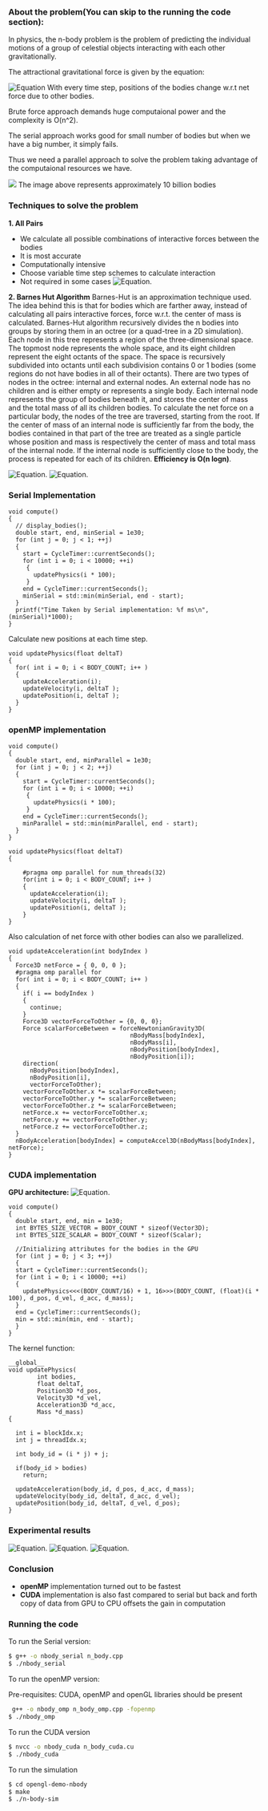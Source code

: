 ### About the problem(You can skip to the running the code section):

In physics, the n-body problem is the problem of predicting the individual motions of a group of celestial objects interacting with each other gravitationally.

The attractional gravitational force is given by the equation:

![Equation](https://raw.githubusercontent.com/rpandya1990/Parallel-N-Body-Problem/master/Images/1.png)
With every time step, positions of the bodies change w.r.t net force due to other bodies.

Brute force approach demands huge computaional power and the complexity is O(n^2).


The serial approach works good for small number of bodies but when we have a big number, it simply fails.

Thus we need a parallel approach to solve the problem taking advantage of the computaional resources we have.

![](https://raw.githubusercontent.com/rpandya1990/Parallel-N-Body-Problem/master/Images/pp1.png)
                                            The image above represents approximately 10 billion bodies

### Techniques to solve the problem

__1. All Pairs__
- We calculate all possible combinations of interactive forces between the bodies
- It is most accurate
- Computationally intensive
- Choose variable time step schemes to calculate interaction
- Not required in some cases
    ![Equation](https://raw.githubusercontent.com/rpandya1990/Parallel-N-Body-Problem/master/Images/2.jpg).

**2. Barnes Hut Algorithm**
    Barnes-Hut is an approximation technique used. The idea behind this is that for bodies which are farther away, instead of calculating all pairs interactive forces, force w.r.t. the center of mass is calculated.
    Barnes-Hut algorithm recursively divides the n bodies into groups by storing them in an octree (or a quad-tree in a 2D simulation). Each node in this tree represents a region of the three-dimensional space. The topmost node represents the whole space, and its eight children represent the eight octants of the space. The space is recursively subdivided into octants until each subdivision contains 0 or 1 bodies (some regions do not have bodies in all of their octants). There are two types of nodes in the octree: internal and external nodes. An external node has no children and is either empty or represents a single body. Each internal node represents the group of bodies beneath it, and stores the center of mass and the total mass of all its children bodies.
    To calculate the net force on a particular body, the nodes of the tree are traversed, starting from the root. If the center of mass of an internal node is sufficiently far from the body, the bodies contained in that part of the tree are treated as a single particle whose position and mass is respectively the center of mass and total mass of the internal node. If the internal node is sufficiently close to the body, the process is repeated for each of its children. __Efficiency is O(n logn)__.
    
![Equation](https://raw.githubusercontent.com/rpandya1990/Parallel-N-Body-Problem/master/Images/pp2.png).
![Equation](https://raw.githubusercontent.com/rpandya1990/Parallel-N-Body-Problem/master/Images/pp3.png).

### Serial Implementation

```
void compute() 
{
  // display_bodies();
  double start, end, minSerial = 1e30;
  for (int j = 0; j < 1; ++j)
  {
    start = CycleTimer::currentSeconds(); 
    for (int i = 0; i < 10000; ++i)
     {
       updatePhysics(i * 100);
     }
    end = CycleTimer::currentSeconds();
    minSerial = std::min(minSerial, end - start);
  }
  printf("Time Taken by Serial implementation: %f ms\n", (minSerial)*1000);
}
```
Calculate new positions at each time step.

```
void updatePhysics(float deltaT)
{
  for( int i = 0; i < BODY_COUNT; i++ ) 
  {
    updateAcceleration(i);
    updateVelocity(i, deltaT );
    updatePosition(i, deltaT );
  }
}
```

### openMP implementation

```
void compute() 
{
  double start, end, minParallel = 1e30;
  for (int j = 0; j < 2; ++j)
  {
    start = CycleTimer::currentSeconds();
    for (int i = 0; i < 10000; ++i)
     {
       updatePhysics(i * 100);
     } 
    end = CycleTimer::currentSeconds();
    minParallel = std::min(minParallel, end - start);
  }
}
```
```
void updatePhysics(float deltaT)
{
  
    #pragma omp parallel for num_threads(32)
    for(int i = 0; i < BODY_COUNT; i++ ) 
    {
      updateAcceleration(i);
      updateVelocity(i, deltaT );
      updatePosition(i, deltaT );
    }
}
```

Also calculation of net force with other bodies can also we parallelized.
```
void updateAcceleration(int bodyIndex ) 
{
  Force3D netForce = { 0, 0, 0 };
  #pragma omp parallel for
  for( int i = 0; i < BODY_COUNT; i++ ) 
  {
    if( i == bodyIndex ) 
    {
      continue;
    }
    Force3D vectorForceToOther = {0, 0, 0};
    Force scalarForceBetween = forceNewtonianGravity3D(
                                  nBodyMass[bodyIndex],
                                  nBodyMass[i],
                                  nBodyPosition[bodyIndex],
                                  nBodyPosition[i]);
    direction( 
      nBodyPosition[bodyIndex],
      nBodyPosition[i],
      vectorForceToOther);
    vectorForceToOther.x *= scalarForceBetween;
    vectorForceToOther.y *= scalarForceBetween;
    vectorForceToOther.z *= scalarForceBetween;
    netForce.x += vectorForceToOther.x;
    netForce.y += vectorForceToOther.y;
    netForce.z += vectorForceToOther.z;
  }
  nBodyAcceleration[bodyIndex] = computeAccel3D(nBodyMass[bodyIndex], netForce);
}

```

### CUDA implementation

__GPU architecture:__
![Equation](https://raw.githubusercontent.com/rpandya1990/Parallel-N-Body-Problem/master/Images/gpu.png).

```
void compute() 
{
  double start, end, min = 1e30;
  int BYTES_SIZE_VECTOR = BODY_COUNT * sizeof(Vector3D);
  int BYTES_SIZE_SCALAR = BODY_COUNT * sizeof(Scalar);

  //Initializing attributes for the bodies in the GPU
  for (int j = 0; j < 3; ++j)
  {
  start = CycleTimer::currentSeconds(); 
  for (int i = 0; i < 10000; ++i)
  {
    updatePhysics<<<(BODY_COUNT/16) + 1, 16>>>(BODY_COUNT, (float)(i * 100), d_pos, d_vel, d_acc, d_mass);
  }
  end = CycleTimer::currentSeconds();
  min = std::min(min, end - start);
  }
}
```

The kernel function:
```
__global__
void updatePhysics(
        int bodies,
        float deltaT, 
        Position3D *d_pos,
        Velocity3D *d_vel,
        Acceleration3D *d_acc,
        Mass *d_mass)
{
  
  int i = blockIdx.x;
  int j = threadIdx.x;

  int body_id = (i * j) + j;

  if(body_id > bodies)
    return;
  
  updateAcceleration(body_id, d_pos, d_acc, d_mass);
  updateVelocity(body_id, deltaT, d_acc, d_vel);
  updatePosition(body_id, deltaT, d_vel, d_pos);
}
```

### Experimental results

![Equation](https://raw.githubusercontent.com/rpandya1990/Parallel-N-Body-Problem/master/Images/graph1.png).
![Equation](https://raw.githubusercontent.com/rpandya1990/Parallel-N-Body-Problem/master/Images/graph2.png).
![Equation](https://raw.githubusercontent.com/rpandya1990/Parallel-N-Body-Problem/master/Images/graph4.png).

### Conclusion

 - __openMP__ implementation turned out to be fastest
 - __CUDA__ implementation is also fast compared to serial but back and forth copy of data from GPU to CPU
 offsets the gain in computation

### Running the code

To run the Serial version:

```sh
$ g++ -o nbody_serial n_body.cpp
$ ./nbody_serial
```

To run the openMP version:

Pre-requisites:
CUDA, openMP and openGL libraries should be present

```sh
 g++ -o nbody_omp n_body_omp.cpp -fopenmp
$ ./nbody_omp
```

To run the CUDA version
```sh
$ nvcc -o nbody_cuda n_body_cuda.cu
$ ./nbody_cuda
```

To run the simulation
```sh
$ cd opengl-demo-nbody
$ make
$ ./n-body-sim
```